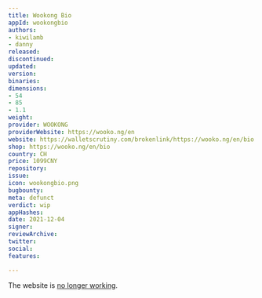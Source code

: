 ```yaml
---
title: Wookong Bio
appId: wookongbio
authors:
- kiwilamb
- danny
released: 
discontinued: 
updated: 
version: 
binaries: 
dimensions:
- 54
- 85
- 1.1
weight: 
provider: WOOKONG
providerWebsite: https://wooko.ng/en
website: https://walletscrutiny.com/brokenlink/https://wooko.ng/en/bio
shop: https://wooko.ng/en/bio
country: CH
price: 1099CNY
repository: 
issue: 
icon: wookongbio.png
bugbounty: 
meta: defunct
verdict: wip
appHashes: 
date: 2021-12-04
signer: 
reviewArchive: 
twitter: 
social: 
features: 

---
```


The website is [no longer working](https://twitter.com/BitcoinWalletz/status/1466946290546143232).